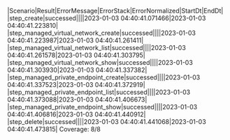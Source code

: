 |Scenario|Result|ErrorMessage|ErrorStack|ErrorNormalized|StartDt|EndDt|
|step_create|successed||||2023-01-03 04:40:41.071466|2023-01-03 04:40:41.223810|
|step_managed_virtual_network_create|successed||||2023-01-03 04:40:41.223987|2023-01-03 04:40:41.261411|
|step_managed_virtual_network_list|successed||||2023-01-03 04:40:41.261578|2023-01-03 04:40:41.303795|
|step_managed_virtual_network_show|successed||||2023-01-03 04:40:41.303930|2023-01-03 04:40:41.337382|
|step_managed_private_endpoint_create|successed||||2023-01-03 04:40:41.337523|2023-01-03 04:40:41.372919|
|step_managed_private_endpoint_list|successed||||2023-01-03 04:40:41.373088|2023-01-03 04:40:41.406673|
|step_managed_private_endpoint_show|successed||||2023-01-03 04:40:41.406816|2023-01-03 04:40:41.440912|
|step_delete|successed||||2023-01-03 04:40:41.441068|2023-01-03 04:40:41.473815|
Coverage: 8/8
